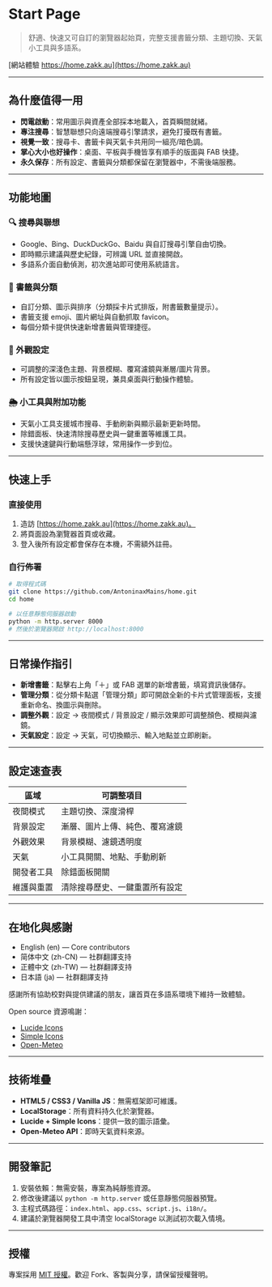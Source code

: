 # Start Page

> 舒適、快速又可自訂的瀏覽器起始頁，完整支援書籤分類、主題切換、天氣小工具與多語系。

[網站體驗 https://home.zakk.au](https://home.zakk.au)

---

## 為什麼值得一用
- **閃電啟動**：常用圖示與資產全部採本地載入，首頁瞬間就緒。
- **專注搜尋**：智慧聯想只向遠端搜尋引擎請求，避免打擾既有書籤。
- **視覺一致**：搜尋卡、書籤卡與天氣卡共用同一組亮/暗色調。
- **掌心大小也好操作**：桌面、平板與手機皆享有順手的版面與 FAB 快捷。
- **永久保存**：所有設定、書籤與分類都保留在瀏覽器中，不需後端服務。

---

## 功能地圖

### 🔍 搜尋與聯想
- Google、Bing、DuckDuckGo、Baidu 與自訂搜尋引擎自由切換。
- 即時顯示建議與歷史紀錄，可辨識 URL 並直接開啟。
- 多語系介面自動偵測，初次進站即可使用系統語言。

### 🔖 書籤與分類
- 自訂分類、圖示與排序（分類採卡片式排版，附書籤數量提示）。
- 書籤支援 emoji、圖片網址與自動抓取 favicon。
- 每個分類卡提供快速新增書籤與管理捷徑。

### 🎨 外觀設定
- 可調整的深淺色主題、背景模糊、覆寫濾鏡與漸層/圖片背景。
- 所有設定皆以圖示按鈕呈現，兼具桌面與行動操作體驗。

### 🌦️ 小工具與附加功能
- 天氣小工具支援城市搜尋、手動刷新與顯示最新更新時間。
- 除錯面板、快速清除搜尋歷史與一鍵重置等維護工具。
- 支援快速鍵與行動端懸浮球，常用操作一步到位。

---

## 快速上手

### 直接使用
1. 造訪 [https://home.zakk.au](https://home.zakk.au)。
2. 將頁面設為瀏覽器首頁或收藏。
3. 登入後所有設定都會保存在本機，不需額外註冊。

### 自行佈署
```bash
# 取得程式碼
git clone https://github.com/AntoninaxMains/home.git
cd home

# 以任意靜態伺服器啟動
python -m http.server 8000
# 然後於瀏覽器開啟 http://localhost:8000
```

---

## 日常操作指引
- **新增書籤**：點擊右上角「＋」或 FAB 選單的新增書籤，填寫資訊後儲存。
- **管理分類**：從分類卡點選「管理分類」即可開啟全新的卡片式管理面板，支援重新命名、換圖示與刪除。
- **調整外觀**：設定 → 夜間模式 / 背景設定 / 顯示效果即可調整顏色、模糊與濾鏡。
- **天氣設定**：設定 → 天氣，可切換顯示、輸入地點並立即刷新。

---

## 設定速查表
| 區域 | 可調整項目 |
| --- | --- |
| 夜間模式 | 主題切換、深度滑桿 |
| 背景設定 | 漸層、圖片上傳、純色、覆寫濾鏡 |
| 外觀效果 | 背景模糊、濾鏡透明度 |
| 天氣 | 小工具開關、地點、手動刷新 |
| 開發者工具 | 除錯面板開關 |
| 維護與重置 | 清除搜尋歷史、一鍵重置所有設定 |

---

## 在地化與感謝
- English (en) — Core contributors
- 简体中文 (zh-CN) — 社群翻譯支持
- 正體中文 (zh-TW) — 社群翻譯支持
- 日本語 (ja) — 社群翻譯支持

感謝所有協助校對與提供建議的朋友，讓首頁在多語系環境下維持一致體驗。

Open source 資源鳴謝：
- [Lucide Icons](https://lucide.dev/)
- [Simple Icons](https://simpleicons.org/)
- [Open-Meteo](https://open-meteo.com/)

---

## 技術堆疊
- **HTML5 / CSS3 / Vanilla JS**：無需框架即可維護。
- **LocalStorage**：所有資料持久化於瀏覽器。
- **Lucide + Simple Icons**：提供一致的圖示語彙。
- **Open-Meteo API**：即時天氣資料來源。

---

## 開發筆記
1. 安裝依賴：無需安裝，專案為純靜態資源。
2. 修改後建議以 `python -m http.server` 或任意靜態伺服器預覽。
3. 主程式碼路徑：`index.html`、`app.css`、`script.js`、`i18n/`。
4. 建議於瀏覽器開發工具中清空 localStorage 以測試初次載入情境。

---

## 授權
專案採用 [MIT 授權](LICENSE)。歡迎 Fork、客製與分享，請保留授權聲明。
